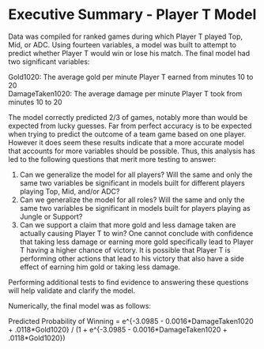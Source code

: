 # Executive Summary - Player T Model

Data was compiled for ranked games during which Player T played Top, Mid, or ADC.  Using fourteen variables, a model was built to attempt to predict whether Player T would win or lose his match.  The final model had two significant variables:

Gold1020: The average gold per minute Player T earned from minutes 10 to 20  
DamageTaken1020: The average damage per minute Player T took from minutes 10 to 20  

The model correctly predicted 2/3 of games, notably more than would be expected from lucky guesses.  Far from perfect accuracy is to be expected when trying to predict the outcome of a team game based on one player.  However it does seem these results indicate that a more accurate model that accounts for more variables should be possible.  Thus, this analysis has led to the following questions that merit more testing to answer:  

1) Can we generalize the model for all players?  Will the same and only the same two variables be significant in models built for different players playing Top, Mid, and/or ADC?
2) Can we generalize the model for all roles?  Will the same and only the same two variables be significant in models built for players playing as Jungle or Support?  
3) Can we support a claim that more gold and less damage taken are actually causing Player T to win?  One cannot conclude with confidence that taking less damage or earning more gold specifically lead to Player T having a higher chance of victory.  It is possible that Player T is performing other actions that lead to his victory that also have a side effect of earning him gold or taking less damage. 

Performing additional tests to find evidence to answering these questions will help validate and clarify the model.

Numerically, the final model was as follows:  

Predicted Probability of Winning = e^{-3.0985 - 0.0016\*DamageTaken1020 + .0118\*Gold1020} / (1 + e^{-3.0985 - 0.0016\*DamageTaken1020 + .0118\*Gold1020})
